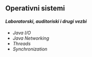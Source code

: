 ## Operativni sistemi 
#### _Laboratorski, auditoriski i drugi vezbi_
* _Java I/O_
* _Java Networking_
* _Threads_
* _Synchronization_

